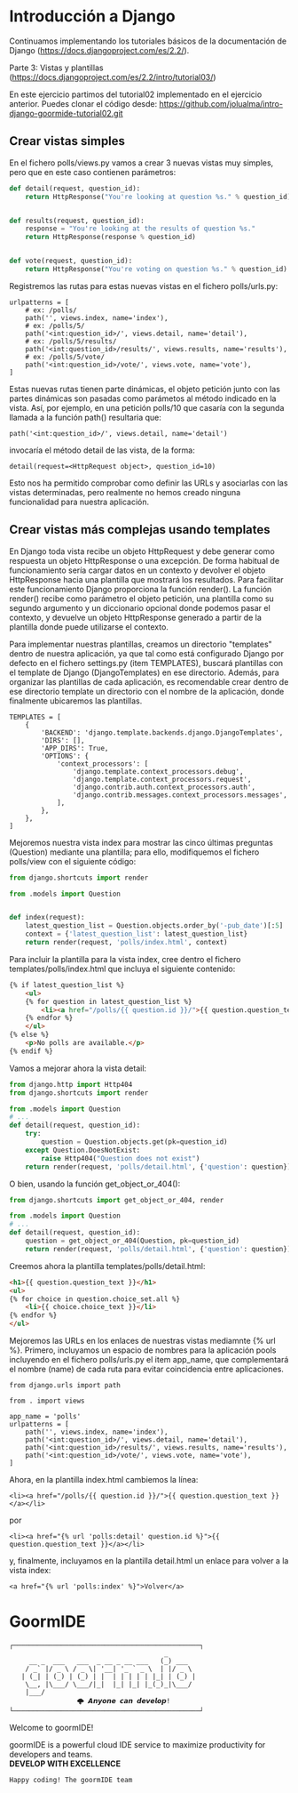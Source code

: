 
# Introducción a Django

Continuamos implementando los tutoriales básicos de la documentación de Django (https://docs.djangoproject.com/es/2.2/).

Parte 3: Vistas y plantillas (https://docs.djangoproject.com/es/2.2/intro/tutorial03/)

En este ejercicio partimos del tutorial02 implementado en el ejercicio anterior. Puedes clonar el código desde:
https://github.com/jolualma/intro-django-goormide-tutorial02.git


## Crear vistas simples

En el fichero polls/views.py vamos a crear 3 nuevas vistas muy simples, pero que en este caso contienen parámetros:

```python
def detail(request, question_id):
    return HttpResponse("You're looking at question %s." % question_id)


def results(request, question_id):
    response = "You're looking at the results of question %s."
    return HttpResponse(response % question_id)


def vote(request, question_id):
    return HttpResponse("You're voting on question %s." % question_id)

```
Registremos las rutas para estas nuevas vistas en el fichero polls/urls.py:

```
urlpatterns = [
    # ex: /polls/
    path('', views.index, name='index'),
    # ex: /polls/5/
    path('<int:question_id>/', views.detail, name='detail'),
    # ex: /polls/5/results/
    path('<int:question_id>/results/', views.results, name='results'),
    # ex: /polls/5/vote/
    path('<int:question_id>/vote/', views.vote, name='vote'),
]

```
Estas nuevas rutas tienen parte dinámicas, el objeto petición junto con las partes dinámicas son pasadas como parámetos al método indicado en la vista. Así, por ejemplo, en una petición polls/10 que casaría con la segunda llamada a la función path() resultaria que:
```
path('<int:question_id>/', views.detail, name='detail')
```
invocaría el método detail de las vista, de la forma:
```
detail(request=<HttpRequest object>, question_id=10)
```
Esto nos ha permitido comprobar como definir las URLs y asociarlas con las vistas determinadas, pero realmente no hemos creado ninguna funcionalidad para nuestra aplicación.


## Crear vistas más complejas usando templates

En Django toda vista recibe un objeto HttpRequest y debe generar como respuesta un objeto HttpResponse o una excepción.
De forma habitual de funcionamiento sería cargar datos en un contexto y devolver el objeto HttpResponse hacia una plantilla que mostrará los resultados. Para facilitar este funcionamiento Django proporciona la función render(). La función render() recibe como parámetro el objeto petición, una plantilla como su segundo argumento y un diccionario opcional donde podemos pasar el contexto, y devuelve un objeto HttpResponse generado a partir de la plantilla donde puede utilizarse el contexto.

Para implementar nuestras plantillas, creamos un directorio "templates" dentro de nuestra aplicación, ya que tal como está configurado Django por defecto en el fichero settings.py (item TEMPLATES), buscará plantillas con el template de Django (DjangoTemplates) en ese directorio. Además, para organizar las plantillas de cada aplicación, es recomendable crear dentro de ese directorio template un directorio con el nombre de la aplicación, donde finalmente ubicaremos las plantillas.

```
TEMPLATES = [
    {
        'BACKEND': 'django.template.backends.django.DjangoTemplates',
        'DIRS': [],
        'APP_DIRS': True,
        'OPTIONS': {
            'context_processors': [
                'django.template.context_processors.debug',
                'django.template.context_processors.request',
                'django.contrib.auth.context_processors.auth',
                'django.contrib.messages.context_processors.messages',
            ],
        },
    },
]
```


Mejoremos nuestra vista index para mostrar las cinco últimas preguntas (Question) mediante una plantilla; para ello, modifiquemos el fichero polls/view con el siguiente código:

```python
from django.shortcuts import render

from .models import Question


def index(request):
    latest_question_list = Question.objects.order_by('-pub_date')[:5]
    context = {'latest_question_list': latest_question_list}
    return render(request, 'polls/index.html', context)
```

Para incluir la plantilla para la vista index, cree dentro el fichero templates/polls/index.html que incluya el siguiente contenido:


```html
{% if latest_question_list %}
    <ul>
    {% for question in latest_question_list %}
        <li><a href="/polls/{{ question.id }}/">{{ question.question_text }}</a></li>
    {% endfor %}
    </ul>
{% else %}
    <p>No polls are available.</p>
{% endif %}
```

Vamos a mejorar ahora la vista detail:

```python
from django.http import Http404
from django.shortcuts import render

from .models import Question
# ...
def detail(request, question_id):
    try:
        question = Question.objects.get(pk=question_id)
    except Question.DoesNotExist:
        raise Http404("Question does not exist")
    return render(request, 'polls/detail.html', {'question': question})
```
O bien, usando la función get_object_or_404():

```python
from django.shortcuts import get_object_or_404, render

from .models import Question
# ...
def detail(request, question_id):
    question = get_object_or_404(Question, pk=question_id)
    return render(request, 'polls/detail.html', {'question': question})
```
Creemos ahora la plantilla templates/polls/detail.html:

```html
<h1>{{ question.question_text }}</h1>
<ul>
{% for choice in question.choice_set.all %}
    <li>{{ choice.choice_text }}</li>
{% endfor %}
</ul>
```

Mejoremos las URLs en los enlaces de nuestras vistas mediamnte {% url %}. Primero, incluyamos un espacio de nombres para la aplicación pools incluyendo en el fichero polls/urls.py el item app_name, que complementará el nombre (name) de cada ruta para evitar coincidencia entre aplicaciones.

```
from django.urls import path

from . import views

app_name = 'polls'
urlpatterns = [
    path('', views.index, name='index'),
    path('<int:question_id>/', views.detail, name='detail'),
    path('<int:question_id>/results/', views.results, name='results'),
    path('<int:question_id>/vote/', views.vote, name='vote'),
]
```

Ahora, en la plantilla index.html cambiemos la línea:

```
<li><a href="/polls/{{ question.id }}/">{{ question.question_text }}</a></li>
```

por

```
<li><a href="{% url 'polls:detail' question.id %}">{{ question.question_text }}</a></li>
```

y, finalmente, incluyamos en la plantilla detail.html un enlace para volver a la vista index:

```
<a href="{% url 'polls:index' %}">Volver</a>
```




# GoormIDE


```
┌───────────────────────────────────────────────┐
                                       _       
     __ _  ___   ___  _ __ _ __ ___   (_) ___  
    / _` |/ _ \ / _ \| '__| '_ ` _ \  | |/ _ \ 
   | (_| | (_) | (_) | |  | | | | | |_| | (_) |
    \__, |\___/ \___/|_|  |_| |_| |_(_)_|\___/ 
    |___/                                      
			     🌩 𝘼𝙣𝙮𝙤𝙣𝙚 𝙘𝙖𝙣 𝙙𝙚𝙫𝙚𝙡𝙤𝙥!
└───────────────────────────────────────────────┘
```

Welcome to goormIDE!

goormIDE is a powerful cloud IDE service to maximize productivity for developers and teams.  
**DEVELOP WITH EXCELLENCE**  

`Happy coding! The goormIDE team`
